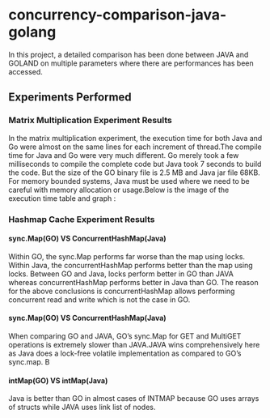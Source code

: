 # concurrency-comparison-java-golang
In this project, a detailed comparison has been done between JAVA and GOLAND on multiple parameters where there are performances has been accessed.


## Experiments Performed
### Matrix Multiplication Experiment Results
In the matrix multiplication experiment, the execution time for both Java and
Go were almost on the same lines for each increment of thread.The compile time
for Java and Go were very much different. Go merely took a few milliseconds
to compile the complete code but Java took 7 seconds to build the code. But
the size of the GO binary file is 2.5 MB and Java jar file 68KB. For memory
bounded systems, Java must be used where we need to be careful with memory
allocation or usage.Below is the image of the execution time table and graph :

### Hashmap Cache Experiment Results
#### sync.Map(GO) VS ConcurrentHashMap(Java)
Within GO, the sync.Map performs far worse than the map using locks. Within
Java, the concurrentHashMap performs better than the map using locks. Between
GO and Java, locks perform better in GO than JAVA whereas concurrentHashMap
performs better in Java than GO. The reason for the above conclusions is concurrentHashMap allows performing concurrent read and write which
is not the case in GO. 
#### sync.Map(GO) VS ConcurrentHashMap(Java)
When comparing GO and JAVA, GO’s sync.Map for GET and MultiGET operations
is extremely slower than JAVA.JAVA wins comprehensively here as Java
does a lock-free volatile implementation as compared to GO’s sync.map. B

#### intMap(GO) VS intMap(Java)
Java is better than GO in almost cases of INTMAP because GO uses arrays of
structs while JAVA uses link list of nodes.